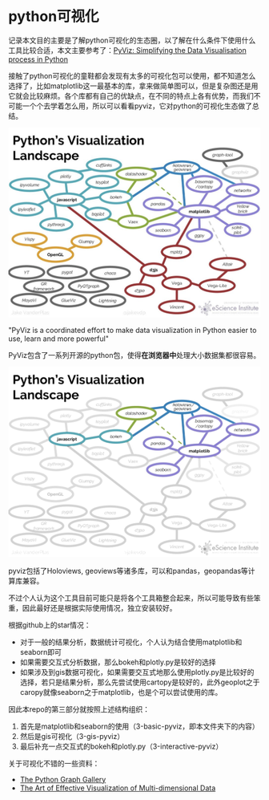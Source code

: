 # python可视化

记录本文目的主要是了解python可视化的生态圈，以了解在什么条件下使用什么工具比较合适，本文主要参考了：[PyViz: Simplifying the Data Visualisation process in Python](https://towardsdatascience.com/pyviz-simplifying-the-data-visualisation-process-in-python-1b6d2cb728f1)

接触了python可视化的童鞋都会发现有太多的可视化包可以使用，都不知道怎么选择了，比如matplotlib这一最基本的库，拿来做简单图可以，但是复杂图还是用它就会比较麻烦。各个库都有自己的优缺点，在不同的特点上各有优势，而我们不可能一个个去学着怎么用，所以可以看看pyviz，它对python的可视化生态做了总结。

![](1_K8q5e6QuHTGSPtObumouVQ.png)

"PyViz is a coordinated effort to make data visualization in Python easier to use, learn and more powerful"

PyViz包含了一系列开源的python包，使得**在浏览器中**处理大小数据集都很容易。

![](1_QlF69QpvfTQsf2pulCj1og.png)

pyviz包括了Holoviews, geoviews等诸多库，可以和pandas，geopandas等计算库兼容。

不过个人认为这个工具目前可能只是将各个工具箱整合起来，所以可能导致有些笨重，因此最好还是根据实际使用情况，独立安装较好。

根据github上的star情况：

- 对于一般的结果分析，数据统计可视化，个人认为结合使用matplotlib和seaborn即可
- 如果需要交互式分析数据，那么bokeh和plotly.py是较好的选择
- 如果涉及到gis数据可视化，如果需要交互式地那么使用plotly.py是比较好的选择，若只是结果分析，那么先尝试使用cartopy是较好的，此外geoplot之于caropy就像seaborn之于matplotlib，也是个可以尝试使用的库。

因此本repo的第三部分就按照上述结构组织：

1. 首先是matplotlib和seaborn的使用（3-basic-pyviz，即本文件夹下的内容）
2. 然后是gis可视化（3-gis-pyviz）
3. 最后补充一点交互式的bokeh和plotly.py（3-interactive-pyviz）

关于可视化不错的一些资料：

- [The Python Graph Gallery](https://github.com/holtzy/The-Python-Graph-Gallery)
- [The Art of Effective Visualization of Multi-dimensional Data](https://towardsdatascience.com/the-art-of-effective-visualization-of-multi-dimensional-data-6c7202990c57)
